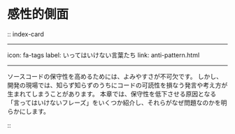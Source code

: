 # <i class="fa-solid fa-heart"></i> 感性的側面

<div class="index-cards">

:: index-card

---
icon: fa-tags
label: いってはいけない言葉たち
link: anti-pattern.html

---

ソースコードの保守性を高めるためには、よみやすさが不可欠です。
しかし、開発の現場では、知らず知らずのうちにコードの可読性を損なう発言や考え方が生まれてしまうことがあります。
本章では、保守性を低下させる原因となる「言ってはいけないフレーズ」をいくつか紹介し、それらがなぜ問題なのかを明らかにします。

::

</div>

